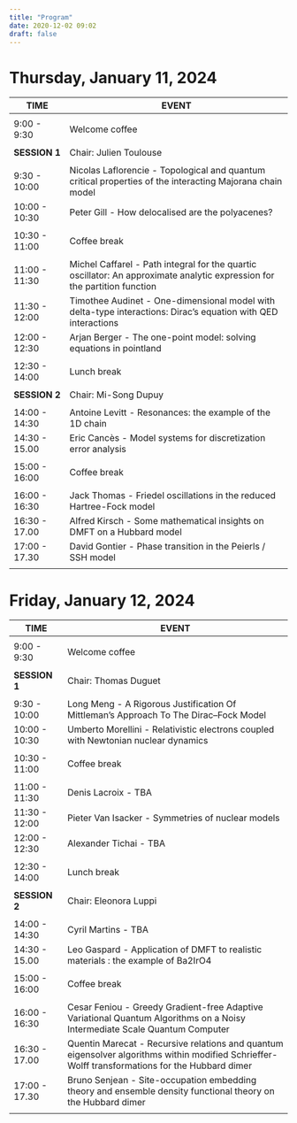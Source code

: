 ```yaml
---
title: "Program"
date: 2020-12-02 09:02
draft: false
---
```


# Thursday, January 11, 2024

| TIME          | EVENT           |
| ------------- | ----------------|
|               |                 |
|  9:00 -  9:30 | Welcome coffee  |
|               |                 |
| **SESSION 1** | Chair: Julien Toulouse |
|               |                 |
|  9:30 - 10:00 | Nicolas Laflorencie - Topological and quantum critical properties of the interacting Majorana chain model |
| 10:00 - 10:30 | Peter Gill - How delocalised are the polyacenes? |
|               |                 |
| 10:30 - 11:00 | Coffee break    |
|               |                 |
| 11:00 - 11:30 | Michel Caffarel - Path integral for the quartic oscillator: An approximate analytic expression for the partition function |
| 11:30 - 12:00 | Timothee Audinet - One-dimensional model with delta-type interactions: Dirac’s equation with QED interactions |
| 12:00 - 12:30 | Arjan Berger - The one-point model: solving equations in pointland|
|               |                 |
| 12:30 - 14:00 | Lunch break |
|               |                 |
| **SESSION 2** | Chair: Mi-Song Dupuy |
|               |                 |
| 14:00 - 14:30 | Antoine Levitt - Resonances: the example of the 1D chain |
| 14:30 - 15.00 | Eric Cancès - Model systems for discretization error analysis |
|               |                 |
| 15:00 - 16:00 | Coffee break    |
|               |                 |
| 16:00 - 16:30 | Jack Thomas - Friedel oscillations in the reduced Hartree-Fock model |
| 16:30 - 17.00 | Alfred Kirsch - Some mathematical insights on DMFT on a Hubbard model |
| 17:00 - 17.30 | David Gontier - Phase transition in the Peierls / SSH model |
|               |                 |

# Friday, January 12, 2024

| TIME          | EVENT           |
| ------------- | ----------------|
|               |                 |
|  9:00 -  9:30 | Welcome coffee  |
|               |                 |
| **SESSION 1** | Chair: Thomas Duguet |
|               |                 |
|  9:30 - 10:00 | Long Meng - A Rigorous Justification Of Mittleman’s Approach To The Dirac–Fock Model |
| 10:00 - 10:30 | Umberto Morellini - Relativistic electrons coupled with Newtonian nuclear dynamics |
|               |                 |
| 10:30 - 11:00 | Coffee break    |
|               |                 |
| 11:00 - 11:30 | Denis Lacroix - TBA |
| 11:30 - 12:00 | Pieter Van Isacker - Symmetries of nuclear models |
| 12:00 - 12:30 | Alexander Tichai - TBA |
|               |                 |
| 12:30 - 14:00 | Lunch break |
|               |                 |
| **SESSION 2** | Chair: Eleonora Luppi |
|               |                 |
| 14:00 - 14:30 | Cyril Martins - TBA |
| 14:30 - 15.00 | Leo Gaspard - Application of DMFT to realistic materials : the example of Ba2IrO4 |
|               |                 |
| 15:00 - 16:00 | Coffee break    |
|               |                 |
| 16:00 - 16:30 | Cesar Feniou - Greedy Gradient-free Adaptive Variational Quantum Algorithms on a Noisy Intermediate Scale Quantum Computer  |
| 16:30 - 17.00 | Quentin Marecat - Recursive relations and quantum eigensolver algorithms within modified Schrieffer-Wolff transformations for the Hubbard dimer |
| 17:00 - 17.30 | Bruno Senjean - Site-occupation embedding theory and ensemble density functional theory on the Hubbard dimer
|               |                 |
